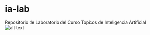 # ia-lab
Repositorio de Laboratorio del Curso Topicos de Inteligencia Artificial
![alt text](https://cloud.githubusercontent.com/assets/10170394/26810299/6eaaa998-4a30-11e7-8f0e-45ae57e0dcaf.png)

